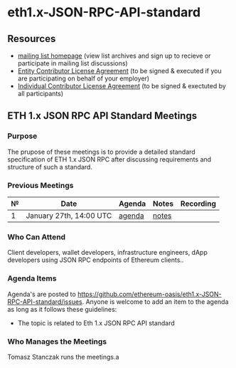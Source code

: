 # eth1.x-JSON-RPC-API-standard

## Resources

* [mailing list homepage](https://lists.oasis-open-projects.org/g/eth1.x-json-rpc-standard) (view list archives and sign up to recieve or participate in mailing list discussions)
* [Entity Contributor License Agreement](https://www.oasis-open.org/resources/projects/cla/projects-entity-cla) (to be signed & executed if you are participating on behalf of your employer)  
* [Individual Contributor License Agreement](https://cla-assistant.io/ethereum-oasis/eth1.x-JSON-RPC-API-standard) (to be signed & exectuted by all participants)

## ETH 1.x JSON RPC API Standard Meetings

### Purpose
The prupose of these meetings is to provide a detailed standard specification of ETH 1.x JSON RPC after discussing requirements and structure of such a standard.

### Previous Meetings

 №  | Date                             | Agenda        |Notes          | Recording            |
--- | -------------------------------- | -------------- |-------------- | -------------------- |
1 | January 27th, 14:00 UTC| [agenda](https://github.com/ethereum-oasis/eth1.x-JSON-RPC-API-standard/issues/1) | [notes](<https://github.com/ethereum-oasis/eth1.x-JSON-RPC-API-standard/blob/master/Standard%20Meetings/Meeting%201.md>) |


### Who Can Attend
Client developers, wallet developers, infrastructure engineers, dApp developers using JSON RPC endpoints of Ethereum clients..

### Agenda Items
Agenda's are posted to https://github.com/ethereum-oasis/eth1.x-JSON-RPC-API-standard/issues. Anyone is welcome to add an item to the agenda as long as it follows these guidelines:
- The topic is related to Eth 1.x JSON RPC API standard

### Who Manages the Meetings
Tomasz Stanczak runs the meetings.a
